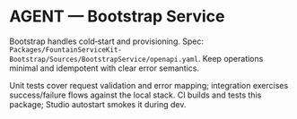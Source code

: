 # AGENT — Bootstrap Service

Bootstrap handles cold‑start and provisioning. Spec: `Packages/FountainServiceKit-Bootstrap/Sources/BootstrapService/openapi.yaml`. Keep operations minimal and idempotent with clear error semantics.

Unit tests cover request validation and error mapping; integration exercises success/failure flows against the local stack. CI builds and tests this package; Studio autostart smokes it during dev.
